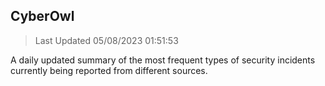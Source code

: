 ## CyberOwl 
> Last Updated 05/08/2023 01:51:53 


A daily updated summary of the most frequent types of security incidents currently being reported from different sources.

